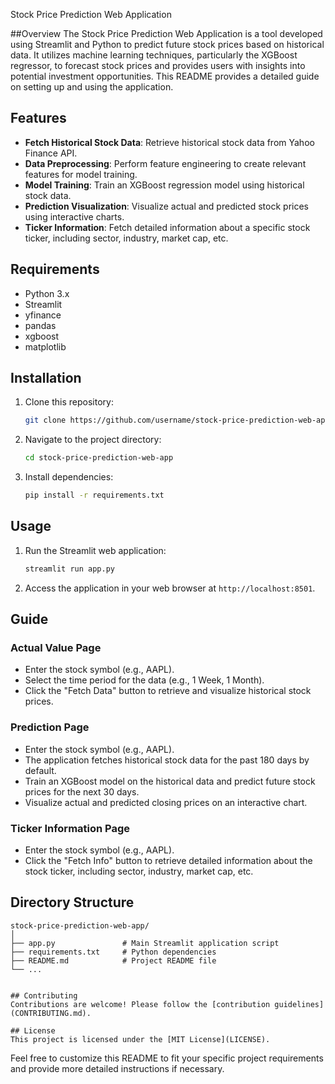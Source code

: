 


Stock Price Prediction Web Application

##Overview
The Stock Price Prediction Web Application is a tool developed using Streamlit and Python to predict future stock prices based on historical data. It utilizes machine learning techniques, particularly the XGBoost regressor, to forecast stock prices and provides users with insights into potential investment opportunities. This README provides a detailed guide on setting up and using the application.

## Features
- **Fetch Historical Stock Data**: Retrieve historical stock data from Yahoo Finance API.
- **Data Preprocessing**: Perform feature engineering to create relevant features for model training.
- **Model Training**: Train an XGBoost regression model using historical stock data.
- **Prediction Visualization**: Visualize actual and predicted stock prices using interactive charts.
- **Ticker Information**: Fetch detailed information about a specific stock ticker, including sector, industry, market cap, etc.

## Requirements
- Python 3.x
- Streamlit
- yfinance
- pandas
- xgboost
- matplotlib

## Installation
1. Clone this repository:
   ```bash
   git clone https://github.com/username/stock-price-prediction-web-app.git
   ```
2. Navigate to the project directory:
   ```bash
   cd stock-price-prediction-web-app
   ```
3. Install dependencies:
   ```bash
   pip install -r requirements.txt
   ```

## Usage
1. Run the Streamlit web application:
   ```bash
   streamlit run app.py
   ```
2. Access the application in your web browser at `http://localhost:8501`.

## Guide
### Actual Value Page
- Enter the stock symbol (e.g., AAPL).
- Select the time period for the data (e.g., 1 Week, 1 Month).
- Click the "Fetch Data" button to retrieve and visualize historical stock prices.

### Prediction Page
- Enter the stock symbol (e.g., AAPL).
- The application fetches historical stock data for the past 180 days by default.
- Train an XGBoost model on the historical data and predict future stock prices for the next 30 days.
- Visualize actual and predicted closing prices on an interactive chart.

### Ticker Information Page
- Enter the stock symbol (e.g., AAPL).
- Click the "Fetch Info" button to retrieve detailed information about the stock ticker, including sector, industry, market cap, etc.

## Directory Structure
```
stock-price-prediction-web-app/
│
├── app.py               # Main Streamlit application script
├── requirements.txt     # Python dependencies
├── README.md            # Project README file
└── ...


## Contributing
Contributions are welcome! Please follow the [contribution guidelines](CONTRIBUTING.md).

## License
This project is licensed under the [MIT License](LICENSE).
```

Feel free to customize this README to fit your specific project requirements and provide more detailed instructions if necessary.
